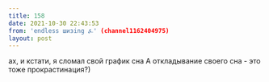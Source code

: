 ```yaml
---
title: 158
date: 2021-10-30 22:43:53
from: 'endless шизing ⍼' (channel1162404975)
layout: post
---
```


ах, и кстати, я сломал свой график сна
А откладывание своего сна - это тоже прокрастинация?)
